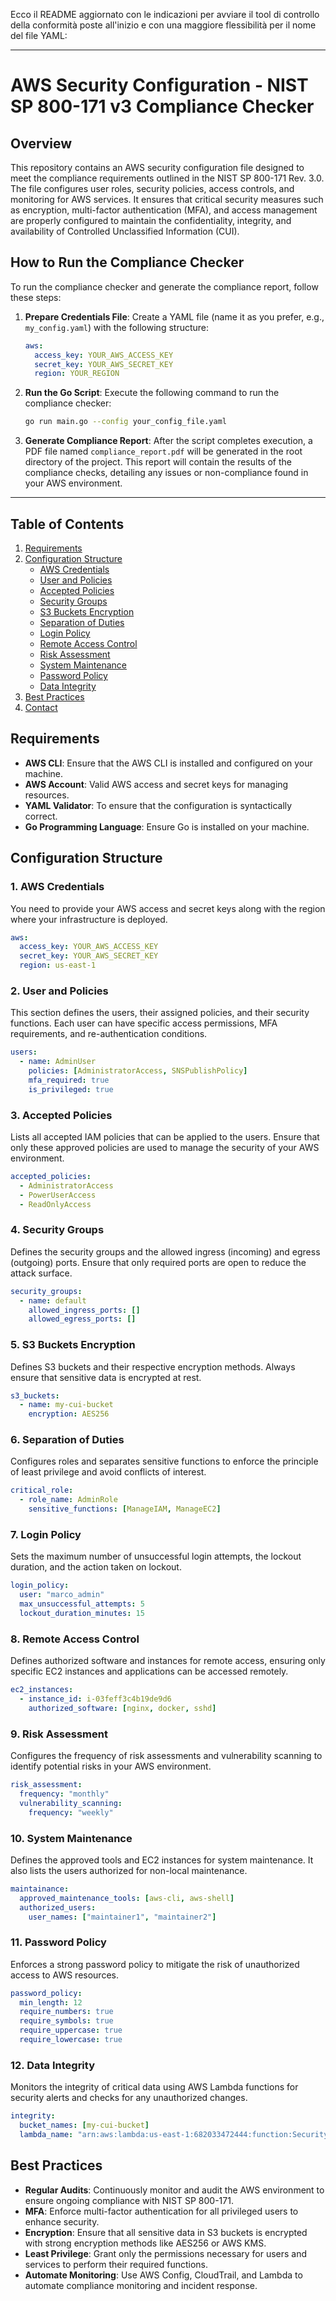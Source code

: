 Ecco il README aggiornato con le indicazioni per avviare il tool di controllo della conformità poste all'inizio e con una maggiore flessibilità per il nome del file YAML:

---

# AWS Security Configuration - NIST SP 800-171 v3 Compliance Checker

## Overview

This repository contains an AWS security configuration file designed to meet the compliance requirements outlined in the NIST SP 800-171 Rev. 3.0. The file configures user roles, security policies, access controls, and monitoring for AWS services. It ensures that critical security measures such as encryption, multi-factor authentication (MFA), and access management are properly configured to maintain the confidentiality, integrity, and availability of Controlled Unclassified Information (CUI).

## How to Run the Compliance Checker

To run the compliance checker and generate the compliance report, follow these steps:

1. **Prepare Credentials File**: 
   Create a YAML file (name it as you prefer, e.g., `my_config.yaml`) with the following structure:
   ```yaml
   aws:
     access_key: YOUR_AWS_ACCESS_KEY
     secret_key: YOUR_AWS_SECRET_KEY
     region: YOUR_REGION
   ```

2. **Run the Go Script**:
   Execute the following command to run the compliance checker:
   ```bash
   go run main.go --config your_config_file.yaml
   ```

   

3. **Generate Compliance Report**:
   After the script completes execution, a PDF file named `compliance_report.pdf` will be generated in the root directory of the project. This report will contain the results of the compliance checks, detailing any issues or non-compliance found in your AWS environment.

---

## Table of Contents

1. [Requirements](#requirements)
2. [Configuration Structure](#configuration-structure)
    - [AWS Credentials](#aws-credentials)
    - [User and Policies](#user-and-policies)
    - [Accepted Policies](#accepted-policies)
    - [Security Groups](#security-groups)
    - [S3 Buckets Encryption](#s3-buckets-encryption)
    - [Separation of Duties](#separation-of-duties)
    - [Login Policy](#login-policy)
    - [Remote Access Control](#remote-access-control)
    - [Risk Assessment](#risk-assessment)
    - [System Maintenance](#system-maintenance)
    - [Password Policy](#password-policy)
    - [Data Integrity](#data-integrity)
3. [Best Practices](#best-practices)
4. [Contact](#contact)

## Requirements

- **AWS CLI**: Ensure that the AWS CLI is installed and configured on your machine.
- **AWS Account**: Valid AWS access and secret keys for managing resources.
- **YAML Validator**: To ensure that the configuration is syntactically correct.
- **Go Programming Language**: Ensure Go is installed on your machine.

## Configuration Structure

### 1. AWS Credentials

You need to provide your AWS access and secret keys along with the region where your infrastructure is deployed.

```yaml
aws:
  access_key: YOUR_AWS_ACCESS_KEY
  secret_key: YOUR_AWS_SECRET_KEY
  region: us-east-1
```

### 2. User and Policies

This section defines the users, their assigned policies, and their security functions. Each user can have specific access permissions, MFA requirements, and re-authentication conditions.

```yaml
users:
  - name: AdminUser
    policies: [AdministratorAccess, SNSPublishPolicy]
    mfa_required: true
    is_privileged: true
```

### 3. Accepted Policies

Lists all accepted IAM policies that can be applied to the users. Ensure that only these approved policies are used to manage the security of your AWS environment.

```yaml
accepted_policies:
  - AdministratorAccess
  - PowerUserAccess
  - ReadOnlyAccess
```

### 4. Security Groups

Defines the security groups and the allowed ingress (incoming) and egress (outgoing) ports. Ensure that only required ports are open to reduce the attack surface.

```yaml
security_groups:
  - name: default
    allowed_ingress_ports: []
    allowed_egress_ports: []
```

### 5. S3 Buckets Encryption

Defines S3 buckets and their respective encryption methods. Always ensure that sensitive data is encrypted at rest.

```yaml
s3_buckets:
  - name: my-cui-bucket
    encryption: AES256
```

### 6. Separation of Duties

Configures roles and separates sensitive functions to enforce the principle of least privilege and avoid conflicts of interest.

```yaml
critical_role:
  - role_name: AdminRole
    sensitive_functions: [ManageIAM, ManageEC2]
```

### 7. Login Policy

Sets the maximum number of unsuccessful login attempts, the lockout duration, and the action taken on lockout.

```yaml
login_policy:
  user: "marco_admin"
  max_unsuccessful_attempts: 5
  lockout_duration_minutes: 15
```

### 8. Remote Access Control

Defines authorized software and instances for remote access, ensuring only specific EC2 instances and applications can be accessed remotely.

```yaml
ec2_instances:
  - instance_id: i-03feff3c4b19de9d6
    authorized_software: [nginx, docker, sshd]
```

### 9. Risk Assessment

Configures the frequency of risk assessments and vulnerability scanning to identify potential risks in your AWS environment.

```yaml
risk_assessment:
  frequency: "monthly"
  vulnerability_scanning:
    frequency: "weekly"
```

### 10. System Maintenance

Defines the approved tools and EC2 instances for system maintenance. It also lists the users authorized for non-local maintenance.

```yaml
maintainance:
  approved_maintenance_tools: [aws-cli, aws-shell]
  authorized_users:
    user_names: ["maintainer1", "maintainer2"]
```

### 11. Password Policy

Enforces a strong password policy to mitigate the risk of unauthorized access to AWS resources.

```yaml
password_policy:
  min_length: 12
  require_numbers: true
  require_symbols: true
  require_uppercase: true
  require_lowercase: true
```

### 12. Data Integrity

Monitors the integrity of critical data using AWS Lambda functions for security alerts and checks for any unauthorized changes.

```yaml
integrity:
  bucket_names: [my-cui-bucket]
  lambda_name: "arn:aws:lambda:us-east-1:682033472444:function:SecurityAlertsFunction"
```

## Best Practices

- **Regular Audits**: Continuously monitor and audit the AWS environment to ensure ongoing compliance with NIST SP 800-171.
- **MFA**: Enforce multi-factor authentication for all privileged users to enhance security.
- **Encryption**: Ensure that all sensitive data in S3 buckets is encrypted with strong encryption methods like AES256 or AWS KMS.
- **Least Privilege**: Grant only the permissions necessary for users and services to perform their required functions.
- **Automate Monitoring**: Use AWS Config, CloudTrail, and Lambda to automate compliance monitoring and incident response.


